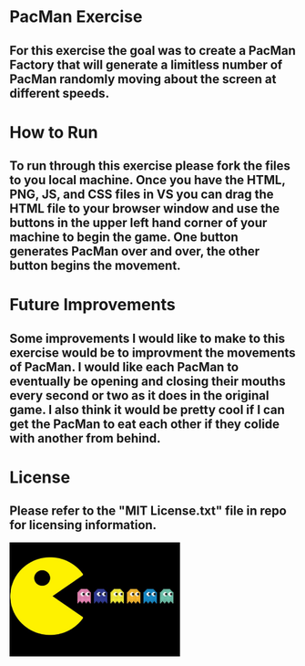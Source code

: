 # PacMan Exercise
## For this exercise the goal was to create a PacMan Factory that will generate a limitless number of PacMan randomly moving about the screen at different speeds.
# How to Run
## To run through this exercise please fork the files to you local machine. Once you have the HTML, PNG, JS, and CSS files in VS you can drag the HTML file to your browser window and use the buttons in the upper left hand corner of your machine to begin the game.  One button generates PacMan over and over, the other button begins the movement.
# Future Improvements
## Some improvements I would like to make to this exercise would be to improvment the movements of PacMan.  I would like each PacMan to eventually be opening and closing their mouths every second or two as it does in the original game.  I also think it would be pretty cool if I can get the PacMan to eat each other if they colide with another from behind.
# License
## Please refer to the "MIT License.txt" file in repo for licensing information.
<img src= "PacMan_Readme.png" width='300'/>
